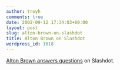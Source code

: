 ```yaml
---
author: troyh
comments: true
date: 2002-09-12 17:34:03+00:00
layout: post
slug: alton-brown-on-slashdot
title: Alton Brown on Slashdot
wordpress_id: 1618
---
```


[Alton Brown answers questions](http://interviews.slashdot.org/interviews/02/09/12/1241242.shtml?tid=129) on Slashdot.

